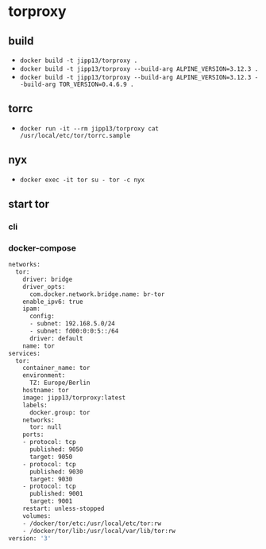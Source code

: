 # torproxy

## build

- `docker build -t jipp13/torproxy .`
- `docker build -t jipp13/torproxy --build-arg ALPINE_VERSION=3.12.3 .`
- `docker build -t jipp13/torproxy --build-arg ALPINE_VERSION=3.12.3 --build-arg TOR_VERSION=0.4.6.9 .`

## torrc

- `docker run -it --rm jipp13/torproxy cat /usr/local/etc/tor/torrc.sample`

## nyx

- `docker exec -it tor su - tor -c nyx`

## start tor

### cli

### docker-compose

```bash
networks:
  tor:
    driver: bridge
    driver_opts:
      com.docker.network.bridge.name: br-tor
    enable_ipv6: true
    ipam:
      config:
      - subnet: 192.168.5.0/24
      - subnet: fd00:0:0:5::/64
      driver: default
    name: tor
services:
  tor:
    container_name: tor
    environment:
      TZ: Europe/Berlin
    hostname: tor
    image: jipp13/torproxy:latest
    labels:
      docker.group: tor
    networks:
      tor: null
    ports:
    - protocol: tcp
      published: 9050
      target: 9050
    - protocol: tcp
      published: 9030
      target: 9030
    - protocol: tcp
      published: 9001
      target: 9001
    restart: unless-stopped
    volumes:
    - /docker/tor/etc:/usr/local/etc/tor:rw
    - /docker/tor/lib:/usr/local/var/lib/tor:rw
version: '3'
```
